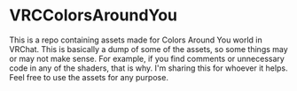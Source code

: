 # VRCColorsAroundYou
This is a repo containing assets made for Colors Around You world in VRChat. This is basically a dump of some of the assets, so some things may or may not make sense. For example, if you find comments or unnecessary code in any of the shaders, that is why. I'm sharing this for whoever it helps. Feel free to use the assets for any purpose.
